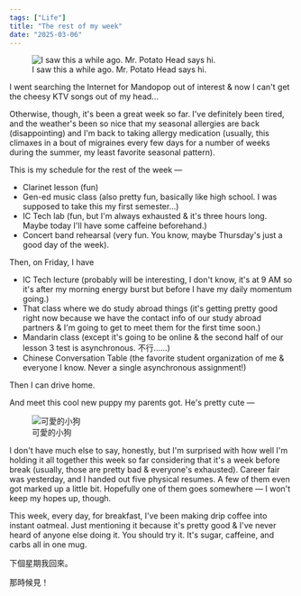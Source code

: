 ```yaml
---
tags: ["Life"]
title: "The rest of my week"
date: "2025-03-06"
---
```


<figure><img src="/posts/the_rest_of_my_week/potato.png" alt="I saw this a while ago. Mr. Potato Head says hi.">
  <figcaption>I saw this a while ago. Mr. Potato Head says hi.</figcaption></figure>

I went searching the Internet for Mandopop out of interest & now I can't get the cheesy KTV songs out of my head...

<!--more-->

Otherwise, though, it's been a great week so far. I've definitely been tired, and the weather's been so nice that my seasonal allergies are back (disappointing) and I'm back to taking allergy medication (usually, this climaxes in a bout of migraines every few days for a number of weeks during the summer, my least favorite seasonal pattern).

This is my schedule for the rest of the week —

 - Clarinet lesson (fun)
 - Gen-ed music class (also pretty fun, basically like high school. I was supposed to take this my first semester...)
 - IC Tech lab (fun, but I'm always exhausted & it's three hours long. Maybe today I'll have some caffeine beforehand.)
 - Concert band rehearsal (very fun. You know, maybe Thursday's just a good day of the week).

Then, on Friday, I have

 - IC Tech lecture (probably will be interesting, I don't know, it's at 9 AM so it's after my morning energy burst but before I have my daily momentum going.)
 - That class where we do study abroad things (it's getting pretty good right now because we have the contact info of our study abroad partners & I'm going to get to meet them for the first time soon.)
 - Mandarin class (except it's going to be online & the second half of our lesson 3 test is asynchronous. 不行......)
 - Chinese Conversation Table (the favorite student organization of me & everyone I know. Never a single asynchronous assignment!)

Then I can drive home.

And meet this cool new puppy my parents got. He's pretty cute —

<figure><img src="/posts/the_rest_of_my_week/puppy.jpg" alt="可愛的小狗">
  <figcaption>可愛的小狗</figcaption></figure>

I don't have much else to say, honestly, but I'm surprised with how well I'm holding it all together this week so far considering that it's a week before break (usually, those are pretty bad & everyone's exhausted). Career fair was yesterday, and I handed out five physical resumes. A few of them even got marked up a little bit. Hopefully one of them goes somewhere — I won't keep my hopes up, though.

This week, every day, for breakfast, I've been making drip coffee into instant oatmeal. Just mentioning it because it's pretty good & I've never heard of anyone else doing it. You should try it. It's sugar, caffeine, and carbs all in one mug.

下個星期我回來。

那時候見！
